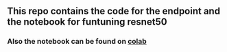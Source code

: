 ##  This repo contains the code for the endpoint and the notebook for funtuning resnet50

### Also the notebook can be found on [colab](https://colab.research.google.com/drive/1n3ER-i1u2Oq8e3Bqvcn8WANNdM6vNPkH?usp=sharing)